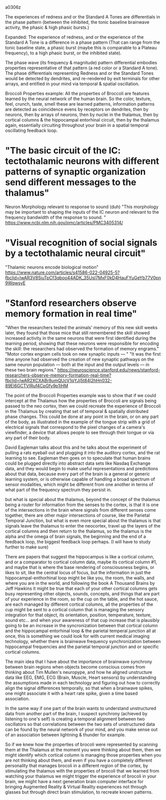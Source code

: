 a0306z 

The experiences of redness and or the Standard A Tones are differentials in the phase pattern (between the inhibited, the tonic baseline brainwave activity, the phasic & high phasic bursts.) 

Expanded: The experience of redness, and or the experience of the Standard A Tone is a difference in a phase pattern (That can range from the tonic baseline state, a phasic burst (maybe this is comparable to a Plateau frequency), to a high phasic burst, or the inhibited state).

The phase wave (its frequency & magnitude) pattern differential embodies properties representative of that pattern (a red color or a Standard A tone). The phase differentials representing Redness and or the Standard Tones would be detected by dendrites, and re-rendered by exit terminals for other arrays, and entified in your mind via temporal & spatial oscillation.

Broccoli Properties example: All the properties of Broccoli are features learned by the neural network of the human brain. So the color, texture, feel, crunch, taste, smell these are learned patterns, information patterns are detected as coincidence evens by receptors on dendrites, then by neurons, then by arrays of neurons, then by nuclei in the thalamus, then by cortical columns & the hippocampal entorhinal circuit, then by the thalamus again, essentially circuiting throughout your brain in a spatial temporal oscillating feedback loop.

# "The basic circuit of the IC: tectothalamic neurons with different patterns of synaptic organization send different messages to the thalamus"
Neuron Morphology relevant to response to sound (duh) "This morphology may be important to shaping the inputs of the IC neuron and relevant to the frequency bandwidth of the response to sound. "
https://www.ncbi.nlm.nih.gov/pmc/articles/PMC3405314/

# "Visual recognition of social signals by a tectothalamic neural circuit"
"Thalamic neurons encode biological motion"
https://www.nature.com/articles/s41586-022-04925-5?fbclid=IwAR3V85iuTpCf3qboo44ADK_35UsI7MxF0kD4HauFYuGeYb77V0pn9WqwsyE

# "Stanford researchers observe memory formation in real time"
"When the researchers tested the animals’ memory of this new skill weeks later, they found that those mice that still remembered the skill showed increased activity in the same neurons that were first identified during the learning period, showing that these neurons were responsible for encoding the skill: the researchers had observed the formation of memory engrams."
"Motor cortex engram cells took on new synaptic inputs — "
"It was the first time anyone had observed the creation of new synaptic pathways on the same neuron population — both at the input and the output levels — in these two brain regions."
https://neuroscience.stanford.edu/news/stanford-researchers-observe-memory-formation-real-time?fbclid=IwAR2XCXABr8umQUcV1qYJj5t84l2hHn032-89El6GCTVIRuf4CpGfy9p1iHM

The point of the Broccoli Properties example was to show that if we could intercept at the Thalamus how the properties of Broccoli are signals being passed to the neo cortex, then we could recreate the experience of Broccoli in the Thalamus by creating that set of temporal & spatially distributed phase changes. This could be done at any point in the brain, or on any part of the body, as illustrated in the example of the tongue strip with a grid of electrical signals that correspond to the pixel changes of a camera's viewfinder, a device that allows people to see through their tongue or via any part of their body.

David Eagleman talks about this and he talks about the experiment of pulling a rats eyeball out and plugging it into the auditory cortex, and the rat learning to see. Eagleman then goes on to speculate that human brains could be plugged directly into abstract data sets like Nasdaq Exchange data, and they would begin to make useful representations and predictions about that data, because every part of the brain is a general or generic learning system, or is otherwise capable of handling a broad spectrum of sensor modalities, which might be different from one another in terms of what part of the frequency spectrum they persist in.

but what is special about the thalamus, beyond the concept of the thalamus being a router for information from the senses to the cortex, is that it is one of the intersections in the brain where signals from different senses come together, there are other major intersections of course, like the Parietal Temporal Junction, but what is even more special about the thalamus is that signals leave the thalamus to enter the neocortex, travel up the layers of the cortical columns and then return to the thalamus, so the thalamus is the alpha and the omega of brain signals, the beginning and the end of a feedback loop, the biggest feedback loop perhaps. (I will have to study further to make sure)

There are papers that suggest the hippocampus is like a cortical column, and or a comparator to cortical column data, maybe its cortical column #1, and maybe that is where the base rendering of consciousness begins, or likes to sit, like the central locus of focus, but the information in just the hippocampal-enthorhinal loop might be like you, the room, the walls, and where you are in the world, and following the book A Thousand Brains by Jeff Hawkins it might be true that each of your other cortical columns gets busy representing other objects, sounds, concepts, and things that are part of your experience in the room, so the cup on the table, and the hot sauce, are each managed by different cortical columns, all the properties of the cup might be sent to a cortical column that is managing the sensory integration for that object, its orientation, position, temperature, texture, sound etc... and when your awareness of that cup increase that is plausibly going to be an increase in the syncronization between that cortical column and the hippocampal entorhinal loop & the parietal temperal junction all at once, this is something we could look for with current medical imaging technology, whether there is brainwave frequency synchronization between hippocampal frequencies and the parietal temporal junction and or specific cortical columns.

The main idea that I have about the importance of brainwave synchrony between brain regions when objects become conscious comes from thinking about Tim Mullen's neuropype, and how he aligned unstructure data like EEG, EMG, ECG (Brain, Muscle, Heart sensors) by understanding the assumptions made in each technology and figuring out how to correctly align the signal differences temporally, so that when a brainwave spikes, one might associate it with a heart rate spike, given a time based association.

In the same way if one part of the brain wants to understand unstructured data from another part of the brain, I suspect synchrony (achieved by listening to one's self) is creating a temporal alignment between two oscillators so that correlations between the two sets of unstructured data can be found by the neural network of your mind, and you make sense out of an association between lightning & thunder for example.

So if we knew how the properties of brocoli were represented by scanning them at the Thalamus at the moment you were thinking about them, then we might identify which cortical column is managing those properties when you are not thinking about them, and even if you have a completely different personality that manages brocoli in a different region of the cortex, by stimulating the thalamus with the properties of brocoli that we learned from watching your thalamus we might trigger the experience of brocoli in your brain, we might have a next generation brain computer interface for bringing Augmented Reality & Virtual Reality experiences not through glasses but through direct brain stimulation, to recreate known patterns.
